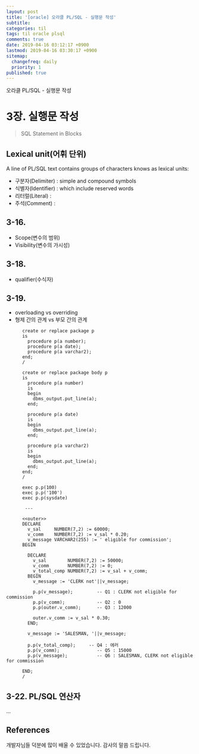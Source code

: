 ```yaml
---
layout: post
title: '[oracle] 오라클 PL/SQL - 실행문 작성'
subtitle: 
categories: til
tags: til oracle plsql
comments: true
date: 2019-04-16 03:12:17 +0900
lastmod: 2019-04-16 03:30:17 +0900
sitemap:
  changefreq: daily
  priority: 1
published: true
---
```


오라클 PL/SQL - 실행문 작성<br />

# 3장. 실행문 작성
> SQL Statement in Blocks

## Lexical unit(어휘 단위)
A line of PL/SQL text contains groups of characters knows as lexical units:

- 구분자(Delimiter) : simple and compound symbols
- 식별자(Identifier) : which include reserved words
- 리터럴(Literal) :
- 주석(Comment) : 

## 3-16.
- Scope(변수의 범위)
- Visibility(변수의 가시성)

## 3-18. 
- qualifier(수식자)

## 3-19. 
* overloading vs overriding
* 형제 간의 관계 vs 부모 간의 관계
```
      create or replace package p
      is
        procedure p(a number);
        procedure p(a date);
        procedure p(a varchar2);
      end;
      /
    
      create or replace package body p
      is
        procedure p(a number)
        is
        begin
          dbms_output.put_line(a);
        end;
    
        procedure p(a date)
        is
        begin
          dbms_output.put_line(a);
        end;
    
        procedure p(a varchar2)
        is
        begin
          dbms_output.put_line(a);
        end;
      end;
      /  
    
      exec p.p(100)
      exec p.p('100')
      exec p.p(sysdate)
    
       ---
    
      <<outer>>
      DECLARE
        v_sal     NUMBER(7,2) := 60000;
        v_comm    NUMBER(7,2) := v_sal * 0.20;
        v_message VARCHAR2(255) := ' eligible for commission';
      BEGIN 
    
        DECLARE
          v_sal        NUMBER(7,2) := 50000;
          v_comm       NUMBER(7,2) := 0;
          v_total_comp NUMBER(7,2) := v_sal + v_comm;
        BEGIN 
          v_message := 'CLERK not'||v_message;
    
          p.p(v_message);         -- Q1 : CLERK not eligible for commission
          p.p(v_comm);            -- Q2 : 0
          p.p(outer.v_comm);      -- Q3 : 12000
    
          outer.v_comm := v_sal * 0.30; 
        END;
    
        v_message := 'SALESMAN, '||v_message;
    
        p.p(v_total_comp);     -- Q4 : 에러
        p.p(v_comm);              -- Q5 : 15000 
        p.p(v_message);           -- Q6 : SALESMAN, CLERK not eligible for commission
    
      END;
      /
```

## 3-22. PL/SQL 연산자
...

## References
개발자님들 덕분에 많이 배울 수 있었습니다. 감사의 말씀 드립니다.<br/>